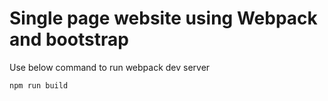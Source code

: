 # Single page website using Webpack and bootstrap

Use below command to run webpack dev server

```npm run build```